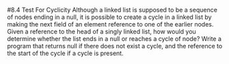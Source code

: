 #8.4 Test For Cyclicity
Although a linked list is supposed to be a sequence of nodes ending in a null, it is possible to create a cycle in a
linked list by making the next field of an element reference to one of the earlier nodes.
Given a reference to the head of a singly linked list, how would you determine whether the list ends in a null or
reaches a cycle of node?  Write a program that returns null if there does not exist a cycle, and the reference to the
start of the cycle if a cycle is present.